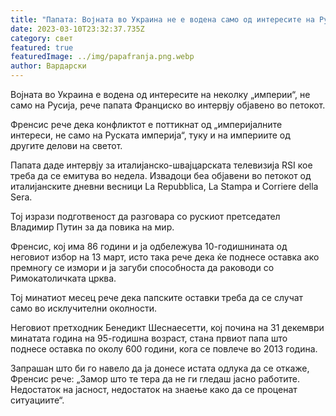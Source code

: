 ```yaml
---
title: "Папата: Војната во Украина не е водена само од интересите на Руската империја"
date: 2023-03-10T23:32:37.735Z
category: свет
featured: true
featuredImage: ../img/papafranja.png.webp
author: Вардарски
---
```


Војната во Украина е водена од интересите на неколку „империи“, не само на Русија, рече папата Франциско во интервју објавено во петокот.

Френсис рече дека конфликтот е поттикнат од „империјалните интереси, не само на Руската империја“, туку и на империите од другите делови на светот.

Папата даде интервју за италијанско-швајцарската телевизија RSI кое треба да се емитува во недела. Извадоци беа објавени во петокот од италијанските дневни весници La Repubblica, La Stampa и Corriere della Sera.

Тој изрази подготвеност да разговара со рускиот претседател Владимир Путин за да повика на мир.

Френсис, кој има 86 години и ја одбележува 10-годишнината од неговиот избор на 13 март, исто така рече дека ќе поднесе оставка ако премногу се измори и ја загуби способноста да раководи со Римокатоличката црква.

Тој минатиот месец рече дека папските оставки треба да се случат само во исклучителни околности.

Неговиот претходник Бенедикт Шеснаесетти, кој почина на 31 декември минатата година на 95-годишна возраст, стана првиот папа што поднесе оставка по околу 600 години, кога се повлече во 2013 година.

Запрашан што би го навело да ја донесе истата одлука да се откаже, Френсис рече: „Замор што те тера да не ги гледаш јасно работите. Недостаток на јасност, недостаток на знаење како да се проценат ситуациите“.
